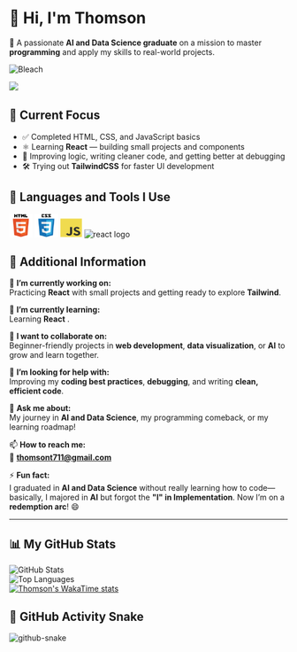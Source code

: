 # 👋 Hi, I'm Thomson 

🌟 A passionate **AI and Data Science graduate** on a mission to master **programming** and apply my skills to real-world projects.



![Bleach](https://media2.giphy.com/media/v1.Y2lkPTc5MGI3NjExczRnYzBkdXZwNWw4ZG1zdjU2NTFwdDhldzN2ZWNzcGVoN2dic2dicCZlcD12MV9pbnRlcm5hbF9naWZfYnlfaWQmY3Q9Zw/JLYQnbND9gkYU/giphy.gif)

![](https://github-readme-streak-stats.herokuapp.com/?user=thomsont711&theme=dark&hide_border=true&theme=midnight-purple&card_width=500)


## 🚀 Current Focus

- ✅ Completed HTML, CSS, and JavaScript basics  
- ⚛️ Learning **React** — building small projects and components  
- 🧠 Improving logic, writing cleaner code, and getting better at debugging  
- 🛠 Trying out **TailwindCSS** for faster UI development

## 🚀 Languages and Tools I Use</h2>
<p><a target="_blank" href="https://raw.githubusercontent.com/devicons/devicon/master/icons/html5/html5-original-wordmark.svg" style="display: inline-block;"><img src="https://raw.githubusercontent.com/devicons/devicon/master/icons/html5/html5-original-wordmark.svg" alt="html5" width="42" height="42" /></a>
<a target="_blank" href="https://raw.githubusercontent.com/devicons/devicon/master/icons/css3/css3-original-wordmark.svg" style="display: inline-block;"><img src="https://raw.githubusercontent.com/devicons/devicon/master/icons/css3/css3-original-wordmark.svg" alt="css3" width="42" height="42" /></a>
<a target="_blank" href="https://raw.githubusercontent.com/devicons/devicon/master/icons/javascript/javascript-original.svg" style="display: inline-block;"><img src="https://raw.githubusercontent.com/devicons/devicon/master/icons/javascript/javascript-original.svg" alt="javascript" width="40" height="34" /></a>  <img src="https://cdn.jsdelivr.net/gh/devicons/devicon/icons/react/react-original.svg" height="35" alt="react logo"  />

</p>




## 🔖 Additional Information

🔭 **I’m currently working on:**  
Practicing **React** with small projects and getting ready to explore **Tailwind**.  

🌱 **I’m currently learning:**  
Learning **React** .

👯 **I want to collaborate on:**  
Beginner-friendly projects in **web development**, **data visualization**, or **AI** to grow and learn together.  

🤔 **I’m looking for help with:**  
Improving my **coding best practices**, **debugging**, and writing **clean, efficient code**.  

💬 **Ask me about:**  
My journey in **AI and Data Science**, my programming comeback, or my learning roadmap!  

📫 **How to reach me:**  
📧 **thomsont711@gmail.com**  

⚡ **Fun fact:**  
I graduated in **AI and Data Science** without really learning how to code—basically, I majored in **AI** but forgot the **"I" in Implementation**. Now I’m on a **redemption arc**! 😄  

---

## 📊 My GitHub Stats

![GitHub Stats](https://github-readme-stats.vercel.app/api?username=ThomsonThomasV&show_icons=true&theme=midnight-purple&card_width=500&hide_border=true)  
![Top Languages](https://github-readme-stats.vercel.app/api/top-langs/?username=ThomsonThomasV&layout=compact&theme=midnight-purple&card_width=500&hide_border=true)  
[![Thomson's WakaTime stats](https://github-readme-stats.vercel.app/api/wakatime?username=ThomsonThomas&theme=midnight-purple&card_width=500&hide_border=true)](https://github.com/anuraghazra/github-readme-stats)
  

  ## 🐍 GitHub Activity Snake
<picture>
  <source media="(prefers-color-scheme: dark)" srcset="https://raw.githubusercontent.com/tobiasmeyhoefer/tobiasmeyhoefer/output/github-snake-dark.svg" />
  <source media="(prefers-color-scheme: light)" srcset="https://raw.githubusercontent.com/tobiasmeyhoefer/tobiasmeyhoefer/output/github-snake.svg" />
  <img alt="github-snake" src="https://raw.githubusercontent.com/tobiasmeyhoefer/tobiasmeyhoefer/output/github-snake.svg" />
</picture>


